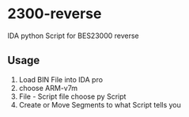 # 2300-reverse
IDA python Script for  BES23000 reverse

## Usage

1. Load BIN File into IDA pro
2. choose ARM-v7m
3. File - Script file choose py Script
4. Create or Move Segments to what Script tells you

